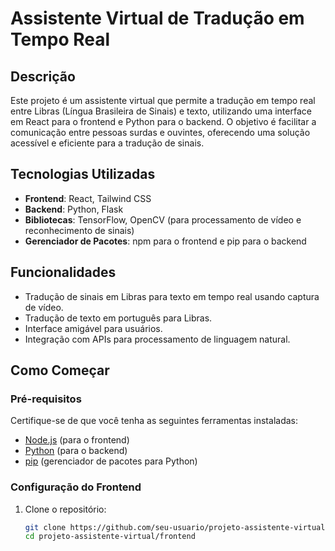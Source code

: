 # Assistente Virtual de Tradução em Tempo Real

## Descrição

Este projeto é um assistente virtual que permite a tradução em tempo real entre Libras (Língua Brasileira de Sinais) e texto, utilizando uma interface em React para o frontend e Python para o backend. O objetivo é facilitar a comunicação entre pessoas surdas e ouvintes, oferecendo uma solução acessível e eficiente para a tradução de sinais.

## Tecnologias Utilizadas

- **Frontend**: React, Tailwind CSS
- **Backend**: Python, Flask
- **Bibliotecas**: TensorFlow, OpenCV (para processamento de vídeo e reconhecimento de sinais)
- **Gerenciador de Pacotes**: npm para o frontend e pip para o backend

## Funcionalidades

- Tradução de sinais em Libras para texto em tempo real usando captura de vídeo.
- Tradução de texto em português para Libras.
- Interface amigável para usuários.
- Integração com APIs para processamento de linguagem natural.

## Como Começar

### Pré-requisitos

Certifique-se de que você tenha as seguintes ferramentas instaladas:

- [Node.js](https://nodejs.org/) (para o frontend)
- [Python](https://www.python.org/) (para o backend)
- [pip](https://pip.pypa.io/en/stable/) (gerenciador de pacotes para Python)

### Configuração do Frontend

1. Clone o repositório:

   ```bash
   git clone https://github.com/seu-usuario/projeto-assistente-virtual.git
   cd projeto-assistente-virtual/frontend
